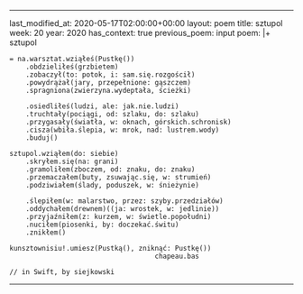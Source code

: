 ---

last_modified_at: 2020-05-17T02:00:00+00:00
layout: poem
title: sztupol
week: 20
year: 2020
has_context: true
previous_poem: input
poem: |+
    sztupol

    = na.warsztat.wziąłeś(Pustkę())
        .obdzieliłeś(grzbietem)
        .zobaczył(to: potok, i: sam.się.rozgościł)
        .powydrążał(jary, przepełnione: gąszczem)
        .spragniona(zwierzyna.wydeptała, ścieżki)

        .osiedliłeś(ludzi, ale: jak.nie.ludzi)
        .truchtały(pociągi, od: szlaku, do: szlaku)
        .przygasały(światła, w: oknach, górskich.schronisk)
        .cisza(wbiła.ślepia, w: mrok, nad: lustrem.wody)
        .buduj()

    sztupol.wziąłem(do: siebie)
        .skryłem.się(na: grani)
        .gramoliłem(zboczem, od: znaku, do: znaku)
        .przemaczałem(buty, zsuwając.się, w: strumień)
        .podziwiałem(ślady, poduszek, w: śnieżynie)

        .ślepiłem(w: malarstwo, przez: szyby.przedziałów)
        .oddychałem(drewnem)((ja: wrostek, w: jedlinie))
        .przyjaźniłem(z: kurzem, w: świetle.popołudni)
        .nuciłem(piosenki, by: doczekać.świtu)
        .znikłem()

    kunsztownisiu!.umiesz(Pustką(), zniknąć: Pustkę())
                                        chapeau.bas

    // in Swift, by siejkowski  

---